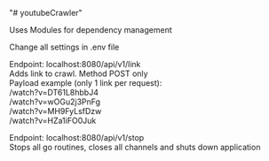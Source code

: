 "# youtubeCrawler" <br>
<p>
  Uses Modules for dependency management
</p>
<p>
Change all settings in .env file
</p>
<p>
Endpoint: localhost:8080/api/v1/link <br>
Adds link to crawl. Method POST only<br>
Payload example (only 1 link per request): <br>
/watch?v=DT61L8hbbJ4<br>
/watch?v=wOGu2j3PnFg<br>
/watch?v=MH9FyLsfDzw<br>
/watch?v=HZa1iFO0Juk<br>
</p>
<p>
Endpoint: localhost:8080/api/v1/stop<br>
Stops all go routines, closes all channels and shuts down application<br>
</p>
